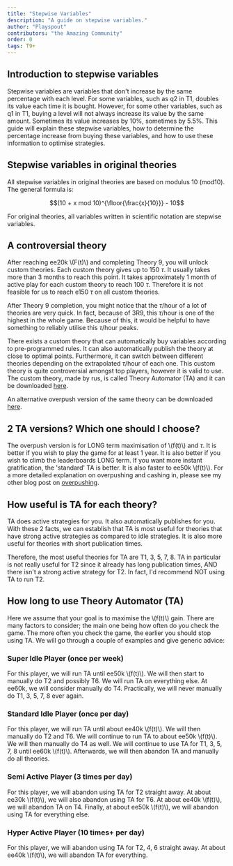 ```yaml
---
title: "Stepwise Variables"
description: "A guide on stepwise variables."
author: "Playspout"
contributors: "the Amazing Community"
order: 0
tags: T9+
---
```


## Introduction to stepwise variables

Stepwise variables are variables that don't increase by the same percentage with each level. For some variables, such as q2 in T1, doubles its value each time it is bought. However, for some other variables, such as q1 in T1, buying a level will not always increase its value by the same amount. Sometimes its value increases by 10%, sometimes by 5.5%. This guide will explain these stepwise variables, how to determine the percentage increase from buying these variables, and how to use these information to optimise strategies.

## Stepwise variables in original theories

All stepwise variables in original theories are based on modulus 10 (mod10). The general formula is:

$$(10 + x mod 10)^{\floor{\frac{x}{10}}} - 10$$

For original theories, all variables written in scientific notation are stepwise variables.

## A controversial theory

After reaching ee20k \\(F(t)\\) and completing Theory 9, you will unlock custom theories. Each custom theory gives up to 150 $\tau$. It usually takes more than 3 months to reach this point. It takes approximately 1 month of active play for each custom theory to reach 100 $\tau$. Therefore it is not feasible for us to reach e150 $\tau$ on all custom theories.

After Theory 9 completion, you might notice that the $\tau$/hour of a lot of theories are very quick. In fact, because of 3R9, this $\tau$/hour is one of the highest in the whole game. Because of this, it would be helpful to have something to reliably utilise this $\tau$/hour peaks.

There exists a custom theory that can automatically buy variables according to pre-programmed rules. It can also automatically publish the theory at close to optimal points. Furthermore, it can switch between different theories depending on the extrapolated $\tau$/hour of each one. This custom theory is quite controversial amongst top players, however it is valid to use. The custom theory, made by rus, is called Theory Automator (TA) and it can be downloaded [here](https://raw.githubusercontent.com/skyllic/Custom-Theories/main/Theory%20Automator.js).

An alternative overpush version of the same theory can be downloaded [here](https://raw.githubusercontent.com/Gen1Code/TA-Overpush/main/TA-Overpush.js).

## 2 TA versions? Which one should I choose?

The overpush version is for LONG term maximisation of \\(f(t)\\) and $\tau$. It is better if you wish to play the game for at least 1 year. It is also better if you wish to climb the leaderboards LONG term. If you want more instant gratification, the 'standard' TA is better. It is also faster to ee50k \\(f(t)\\). For a more detailed explanation on overpushing and cashing in, please see my other blog post on [overpushing](/guide-extensions/distribution-overpushing).

## How useful is TA for each theory?

TA does active strategies for you. It also automatically publishes for you. With these 2 facts, we can establish that TA is most useful for theories that have strong active strategies as compared to idle strategies. It is also more useful for theories with short publication times.

Therefore, the most useful theories for TA are T1, 3, 5, 7, 8. TA in particular is not really useful for T2 since it already has long publication times, AND there isn't a strong active strategy for T2. In fact, I'd recommend NOT using TA to run T2.

## How long to use Theory Automator (TA)

Here we assume that your goal is to maximise the \\(f(t)\\) gain. There are many factors to consider; the main one being how often do you check the game. The more often you check the game, the earlier you should stop using TA. We will go through a couple of examples and give generic advice:

### Super Idle Player (once per week)

For this player, we will run TA until ee50k \\(f(t)\\). We will then start to manually do T2 and possibly T6. We will run TA on everything else. At ee60k, we will consider manually do T4. Practically, we will never manually do T1, 3, 5, 7, 8 ever again.

### Standard Idle Player (once per day)

For this player, we will run TA until about ee40k \\(f(t)\\). We will then manually do T2 and T6. We will continue to run TA to about ee50k \\(f(t)\\). We will then manually do T4 as well. We will continue to use TA for T1, 3, 5, 7, 8 until ee60k \\(f(t)\\). Afterwards, we will then abandon TA and manually do all theories.

### Semi Active Player (3 times per day)

For this player, we will abandon using TA for T2 straight away. At about ee30k \\(f(t)\\), we will also abandon using TA for T6. At about ee40k \\(f(t)\\), we will abandon TA on T4. Finally, at about ee50k \\(f(t)\\), we will abandon using TA for everything else.

### Hyper Active Player (10 times+ per day)

For this player, we will abandon using TA for T2, 4, 6 straight away. At about ee40k \\(f(t)\\), we will abandon TA for everything.
